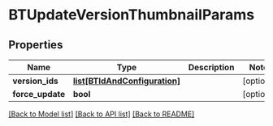 # BTUpdateVersionThumbnailParams

## Properties
Name | Type | Description | Notes
------------ | ------------- | ------------- | -------------
**version_ids** | [**list[BTIdAndConfiguration]**](BTIdAndConfiguration.md) |  | [optional] 
**force_update** | **bool** |  | [optional] 

[[Back to Model list]](../README.md#documentation-for-models) [[Back to API list]](../README.md#documentation-for-api-endpoints) [[Back to README]](../README.md)


